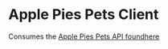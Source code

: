 # Apple Pies Pets Client

Consumes the [Apple Pies Pets API foundhere](https://github.com/timmshinbone/applePiePetsAPI)
